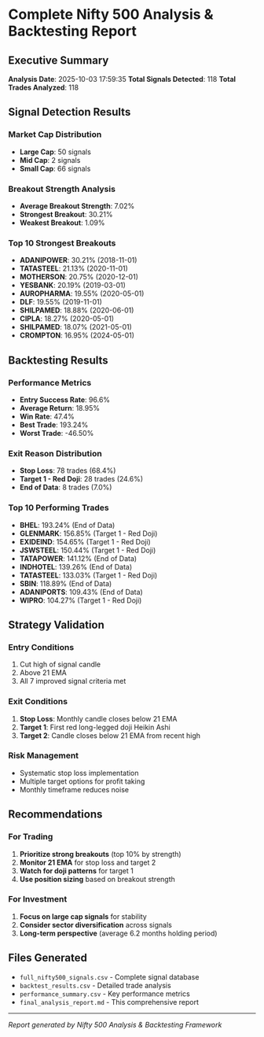 # Complete Nifty 500 Analysis & Backtesting Report

## Executive Summary

**Analysis Date**: 2025-10-03 17:59:35
**Total Signals Detected**: 118
**Total Trades Analyzed**: 118

## Signal Detection Results

### Market Cap Distribution
- **Large Cap**: 50 signals
- **Mid Cap**: 2 signals
- **Small Cap**: 66 signals

### Breakout Strength Analysis
- **Average Breakout Strength**: 7.02%
- **Strongest Breakout**: 30.21%
- **Weakest Breakout**: 1.09%

### Top 10 Strongest Breakouts
- **ADANIPOWER**: 30.21% (2018-11-01)
- **TATASTEEL**: 21.13% (2020-11-01)
- **MOTHERSON**: 20.75% (2020-12-01)
- **YESBANK**: 20.19% (2019-03-01)
- **AUROPHARMA**: 19.55% (2020-05-01)
- **DLF**: 19.55% (2019-11-01)
- **SHILPAMED**: 18.88% (2020-06-01)
- **CIPLA**: 18.27% (2020-05-01)
- **SHILPAMED**: 18.07% (2021-05-01)
- **CROMPTON**: 16.95% (2024-05-01)

## Backtesting Results

### Performance Metrics
- **Entry Success Rate**: 96.6%
- **Average Return**: 18.95%
- **Win Rate**: 47.4%
- **Best Trade**: 193.24%
- **Worst Trade**: -46.50%

### Exit Reason Distribution
- **Stop Loss**: 78 trades (68.4%)
- **Target 1 - Red Doji**: 28 trades (24.6%)
- **End of Data**: 8 trades (7.0%)

### Top 10 Performing Trades
- **BHEL**: 193.24% (End of Data)
- **GLENMARK**: 156.85% (Target 1 - Red Doji)
- **EXIDEIND**: 154.65% (Target 1 - Red Doji)
- **JSWSTEEL**: 150.44% (Target 1 - Red Doji)
- **TATAPOWER**: 141.12% (End of Data)
- **INDHOTEL**: 139.26% (End of Data)
- **TATASTEEL**: 133.03% (Target 1 - Red Doji)
- **SBIN**: 118.89% (End of Data)
- **ADANIPORTS**: 109.43% (End of Data)
- **WIPRO**: 104.27% (Target 1 - Red Doji)

## Strategy Validation

### Entry Conditions
1. Cut high of signal candle
2. Above 21 EMA
3. All 7 improved signal criteria met

### Exit Conditions
1. **Stop Loss**: Monthly candle closes below 21 EMA
2. **Target 1**: First red long-legged doji Heikin Ashi
3. **Target 2**: Candle closes below 21 EMA from recent high

### Risk Management
- Systematic stop loss implementation
- Multiple target options for profit taking
- Monthly timeframe reduces noise

## Recommendations

### For Trading
1. **Prioritize strong breakouts** (top 10% by strength)
2. **Monitor 21 EMA** for stop loss and target 2
3. **Watch for doji patterns** for target 1
4. **Use position sizing** based on breakout strength

### For Investment
1. **Focus on large cap signals** for stability
2. **Consider sector diversification** across signals
3. **Long-term perspective** (average 6.2 months holding period)

## Files Generated
- `full_nifty500_signals.csv` - Complete signal database
- `backtest_results.csv` - Detailed trade analysis
- `performance_summary.csv` - Key performance metrics
- `final_analysis_report.md` - This comprehensive report

---
*Report generated by Nifty 500 Analysis & Backtesting Framework*

